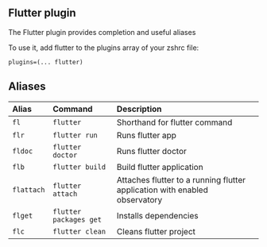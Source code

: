 ## Flutter plugin

The Flutter plugin provides completion and useful aliases

To use it, add flutter to the plugins array of your zshrc file:

```
plugins=(... flutter)
```

## Aliases

| Alias      | Command                | Description                                                                |
| :--------- | :--------------------- | :------------------------------------------------------------------------- |
| `fl`       | `flutter`              | Shorthand for flutter command                                              |
| `flr`      | `flutter run`          | Runs flutter app                                                           |
| `fldoc`    | `flutter doctor`       | Runs flutter doctor                                                        |
| `flb`      | `flutter build`        | Build flutter application                                                  |
| `flattach` | `flutter attach`       | Attaches flutter to a running flutter application with enabled observatory |
| `flget`    | `flutter packages get` | Installs dependencies                                                      |
| `flc`      | `flutter clean`        | Cleans flutter project                                                     |
